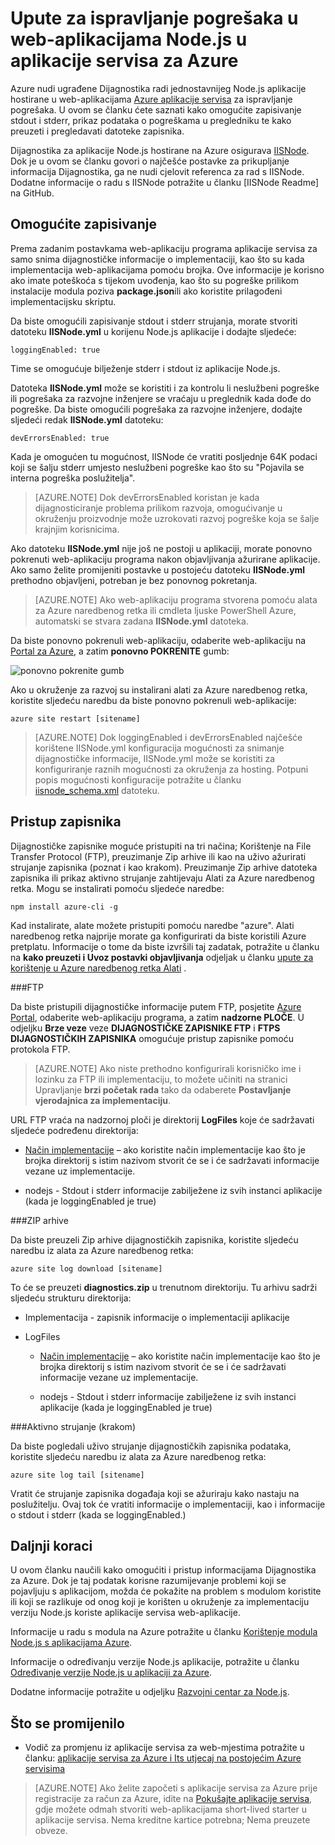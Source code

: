 <properties
    pageTitle="Upute za ispravljanje pogrešaka u web-aplikacijama Node.js u aplikacije servisa za Azure"
    description="Saznajte kako web-aplikacijama Node.js u Azure aplikacije servisa za ispravljanje pogrešaka."
    tags="azure-portal"
    services="app-service\web"
    documentationCenter="nodejs"
    authors="rmcmurray"
    manager="wpickett"
    editor=""/>

<tags
    ms.service="app-service-web"
    ms.workload="web"
    ms.tgt_pltfrm="na"
    ms.devlang="nodejs"
    ms.topic="article"
    ms.date="08/11/2016"
    ms.author="robmcm"/>

# <a name="how-to-debug-a-nodejs-web-app-in-azure-app-service"></a>Upute za ispravljanje pogrešaka u web-aplikacijama Node.js u aplikacije servisa za Azure

Azure nudi ugrađene Dijagnostika radi jednostavnijeg Node.js aplikacije hostirane u web-aplikacijama [Azure aplikacije servisa](http://go.microsoft.com/fwlink/?LinkId=529714) za ispravljanje pogrešaka. U ovom se članku ćete saznati kako omogućite zapisivanje stdout i stderr, prikaz podataka o pogreškama u pregledniku te kako preuzeti i pregledavati datoteke zapisnika.

Dijagnostika za aplikacije Node.js hostirane na Azure osigurava [IISNode]. Dok je u ovom se članku govori o najčešće postavke za prikupljanje informacija Dijagnostika, ga ne nudi cjelovit referenca za rad s IISNode. Dodatne informacije o radu s IISNode potražite u članku [IISNode Readme] na GitHub.

<a id="enablelogging"></a>
## <a name="enable-logging"></a>Omogućite zapisivanje

Prema zadanim postavkama web-aplikaciju programa aplikacije servisa za samo snima dijagnostičke informacije o implementaciji, kao što su kada implementacija web-aplikacijama pomoću brojka. Ove informacije je korisno ako imate poteškoća s tijekom uvođenja, kao što su pogreške prilikom instalacije modula poziva **package.json**ili ako koristite prilagođeni implementacijsku skriptu.

Da biste omogućili zapisivanje stdout i stderr strujanja, morate stvoriti datoteku **IISNode.yml** u korijenu Node.js aplikacije i dodajte sljedeće:

    loggingEnabled: true

Time se omogućuje bilježenje stderr i stdout iz aplikacije Node.js.

Datoteka **IISNode.yml** može se koristiti i za kontrolu li neslužbeni pogreške ili pogrešaka za razvojne inženjere se vraćaju u preglednik kada dođe do pogreške. Da biste omogućili pogrešaka za razvojne inženjere, dodajte sljedeći redak **IISNode.yml** datoteku:

    devErrorsEnabled: true

Kada je omogućen tu mogućnost, IISNode će vratiti posljednje 64K podaci koji se šalju stderr umjesto neslužbeni pogreške kao što su "Pojavila se interna pogreška poslužitelja".

> [AZURE.NOTE] Dok devErrorsEnabled koristan je kada dijagnosticiranje problema prilikom razvoja, omogućivanje u okruženju proizvodnje može uzrokovati razvoj pogreške koja se šalje krajnjim korisnicima.

Ako datoteku **IISNode.yml** nije još ne postoji u aplikaciji, morate ponovno pokrenuti web-aplikaciju programa nakon objavljivanja ažurirane aplikacije. Ako samo želite promijeniti postavke u postojeću datoteku **IISNode.yml** prethodno objavljeni, potreban je bez ponovnog pokretanja.

> [AZURE.NOTE] Ako web-aplikaciju programa stvorena pomoću alata za Azure naredbenog retka ili cmdleta ljuske PowerShell Azure, automatski se stvara zadana **IISNode.yml** datoteka.

Da biste ponovno pokrenuli web-aplikaciju, odaberite web-aplikaciju na [Portal za Azure](https://portal.azure.com), a zatim **ponovno POKRENITE** gumb:

![ponovno pokrenite gumb][restart-button]

Ako u okruženje za razvoj su instalirani alati za Azure naredbenog retka, koristite sljedeću naredbu da biste ponovno pokrenuli web-aplikacije:

    azure site restart [sitename]

> [AZURE.NOTE] Dok loggingEnabled i devErrorsEnabled najčešće korištene IISNode.yml konfiguracija mogućnosti za snimanje dijagnostičke informacije, IISNode.yml može se koristiti za konfiguriranje raznih mogućnosti za okruženja za hosting. Potpuni popis mogućnosti konfiguracije potražite u članku [iisnode_schema.xml](https://github.com/tjanczuk/iisnode/blob/master/src/config/iisnode_schema.xml) datoteku.

<a id="viewlogs"></a>
## <a name="accessing-logs"></a>Pristup zapisnika

Dijagnostičke zapisnike moguće pristupiti na tri načina; Korištenje na File Transfer Protocol (FTP), preuzimanje Zip arhive ili kao na uživo ažurirati strujanje zapisnika (poznat i kao krakom). Preuzimanje Zip arhive datoteka zapisnika ili prikaz aktivno strujanje zahtijevaju Alati za Azure naredbenog retka. Mogu se instalirati pomoću sljedeće naredbe:

    npm install azure-cli -g

Kad instalirate, alate možete pristupiti pomoću naredbe "azure". Alati naredbenog retka najprije morate ga konfigurirati da biste koristili Azure pretplatu. Informacije o tome da biste izvršili taj zadatak, potražite u članku na **kako preuzeti i Uvoz postavki objavljivanja** odjeljak u članku [upute za korištenje u Azure naredbenog retka Alati](../xplat-cli-connect.md) .

###<a name="ftp"></a>FTP

Da biste pristupili dijagnostičke informacije putem FTP, posjetite [Azure Portal](https://portal.azure.com), odaberite web-aplikaciju programa, a zatim **nadzorne PLOČE**. U odjeljku **Brze veze** veze **DIJAGNOSTIČKE ZAPISNIKE FTP** i **FTPS DIJAGNOSTIČKIH ZAPISNIKA** omogućuje pristup zapisnike pomoću protokola FTP.

> [AZURE.NOTE] Ako niste prethodno konfigurirali korisničko ime i lozinku za FTP ili implementaciju, to možete učiniti na stranici Upravljanje **brzi početak rada** tako da odaberete **Postavljanje vjerodajnica za implementaciju**.

URL FTP vraća na nadzornoj ploči je direktorij **LogFiles** koje će sadržavati sljedeće podređenu direktorija:

* [Način implementacije](web-sites-deploy.md) – ako koristite način implementacije kao što je brojka direktorij s istim nazivom stvorit će se i će sadržavati informacije vezane uz implementacije.

* nodejs - Stdout i stderr informacije zabilježene iz svih instanci aplikacije (kada je loggingEnabled je true)

###<a name="zip-archive"></a>ZIP arhive

Da biste preuzeli Zip arhive dijagnostičkih zapisnika, koristite sljedeću naredbu iz alata za Azure naredbenog retka:

    azure site log download [sitename]

To će se preuzeti **diagnostics.zip** u trenutnom direktoriju. Tu arhivu sadrži sljedeću strukturu direktorija:

* Implementacija - zapisnik informacije o implementaciji aplikacije

* LogFiles

    * [Način implementacije](web-sites-deploy.md) – ako koristite način implementacije kao što je brojka direktorij s istim nazivom stvorit će se i će sadržavati informacije vezane uz implementacije.

    * nodejs - Stdout i stderr informacije zabilježene iz svih instanci aplikacije (kada je loggingEnabled je true)

###<a name="live-stream-tail"></a>Aktivno strujanje (krakom)

Da biste pogledali uživo strujanje dijagnostičkih zapisnika podataka, koristite sljedeću naredbu iz alata za Azure naredbenog retka:

    azure site log tail [sitename]

Vratit će strujanje zapisnika događaja koji se ažuriraju kako nastaju na poslužitelju. Ovaj tok će vratiti informacije o implementaciji, kao i informacije o stdout i stderr (kada se loggingEnabled.)

<a id="nextsteps"></a>
## <a name="next-steps"></a>Daljnji koraci

U ovom članku naučili kako omogućiti i pristup informacijama Dijagnostika za Azure. Dok je taj podatak korisne razumijevanje problemi koji se pojavljuju s aplikacijom, možda će pokažite na problem s modulom koristite ili koji se razlikuje od onog koji je korišten u okruženje za implementaciju verziju Node.js koriste aplikacije servisa web-aplikacije.

Informacije u radu s modula na Azure potražite u članku [Korištenje modula Node.js s aplikacijama Azure](../nodejs-use-node-modules-azure-apps.md).

Informacije o određivanju verzije Node.js aplikacije, potražite u članku [Određivanje verzije Node.js u aplikaciji za Azure].

Dodatne informacije potražite u odjeljku [Razvojni centar za Node.js](/develop/nodejs/).

## <a name="whats-changed"></a>Što se promijenilo
* Vodič za promjenu iz aplikacije servisa za web-mjestima potražite u članku: [aplikacije servisa za Azure i Its utjecaj na postojećim Azure servisima](http://go.microsoft.com/fwlink/?LinkId=529714)

>[AZURE.NOTE] Ako želite započeti s aplikacije servisa za Azure prije registracije za račun za Azure, idite na [Pokušajte aplikacije servisa](http://go.microsoft.com/fwlink/?LinkId=523751), gdje možete odmah stvoriti web-aplikacijama short-lived starter u aplikacije servisa. Nema kreditne kartice potrebna; Nema preuzete obveze.

[IISNode]: https://github.com/tjanczuk/iisnode
[Datoteka pročitajme za IISNode]: https://github.com/tjanczuk/iisnode#readme
[How to Use The Azure Command-Line Interface]: ../xplat-cli-install.md
[Using Node.js Modules with Azure Applications]: ../nodejs-use-node-modules-azure-apps.md
[Određivanje verzije Node.js u aplikaciji za Azure]: ../nodejs-specify-node-version-azure-apps.md

[restart-button]: ./media/web-sites-nodejs-debug/restartbutton.png
 
